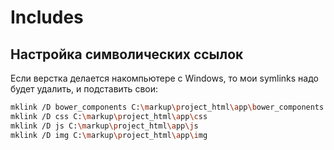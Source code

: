 Includes
===============

## Настройка символических ссылок

Если верстка делается накомпьютере с Windows, то мои symlinks надо будет удалить, и подставить свои:
```sh
mklink /D bower_components C:\markup\project_html\app\bower_components
mklink /D css C:\markup\project_html\app\css
mklink /D js C:\markup\project_html\app\js
mklink /D img C:\markup\project_html\app\img
```
